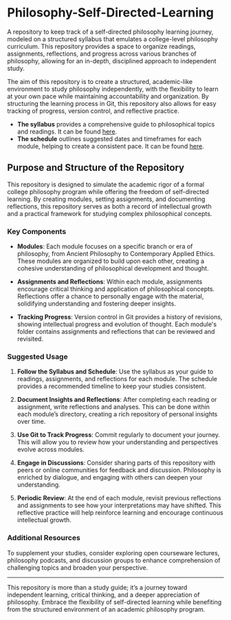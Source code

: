 # Philosophy-Self-Directed-Learning

A repository to keep track of a self-directed philosophy learning journey, modeled on a structured syllabus that emulates a college-level philosophy curriculum. This repository provides a space to organize readings, assignments, reflections, and progress across various branches of philosophy, allowing for an in-depth, disciplined approach to independent study.

The aim of this repository is to create a structured, academic-like environment to study philosophy independently, with the flexibility to learn at your own pace while maintaining accountability and organization. By structuring the learning process in Git, this repository also allows for easy tracking of progress, version control, and reflective practice.

- **The syllabus** provides a comprehensive guide to philosophical topics and readings. It can be found [here](./syllabus.md).
- **The schedule** outlines suggested dates and timeframes for each module, helping to create a consistent pace. It can be found [here](./syllabus_timeline.md).

## Purpose and Structure of the Repository

This repository is designed to simulate the academic rigor of a formal college philosophy program while offering the freedom of self-directed learning. By creating modules, setting assignments, and documenting reflections, this repository serves as both a record of intellectual growth and a practical framework for studying complex philosophical concepts.

### Key Components

- **Modules**: Each module focuses on a specific branch or era of philosophy, from Ancient Philosophy to Contemporary Applied Ethics. These modules are organized to build upon each other, creating a cohesive understanding of philosophical development and thought.

- **Assignments and Reflections**: Within each module, assignments encourage critical thinking and application of philosophical concepts. Reflections offer a chance to personally engage with the material, solidifying understanding and fostering deeper insights.

- **Tracking Progress**: Version control in Git provides a history of revisions, showing intellectual progress and evolution of thought. Each module's folder contains assignments and reflections that can be reviewed and revisited.

### Suggested Usage

1. **Follow the Syllabus and Schedule**: Use the syllabus as your guide to readings, assignments, and reflections for each module. The schedule provides a recommended timeline to keep your studies consistent.

2. **Document Insights and Reflections**: After completing each reading or assignment, write reflections and analyses. This can be done within each module’s directory, creating a rich repository of personal insights over time.

3. **Use Git to Track Progress**: Commit regularly to document your journey. This will allow you to review how your understanding and perspectives evolve across modules.

4. **Engage in Discussions**: Consider sharing parts of this repository with peers or online communities for feedback and discussion. Philosophy is enriched by dialogue, and engaging with others can deepen your understanding.

5. **Periodic Review**: At the end of each module, revisit previous reflections and assignments to see how your interpretations may have shifted. This reflective practice will help reinforce learning and encourage continuous intellectual growth.

### Additional Resources

To supplement your studies, consider exploring open courseware lectures, philosophy podcasts, and discussion groups to enhance comprehension of challenging topics and broaden your perspective.

---

This repository is more than a study guide; it’s a journey toward independent learning, critical thinking, and a deeper appreciation of philosophy. Embrace the flexibility of self-directed learning while benefiting from the structured environment of an academic philosophy program.
